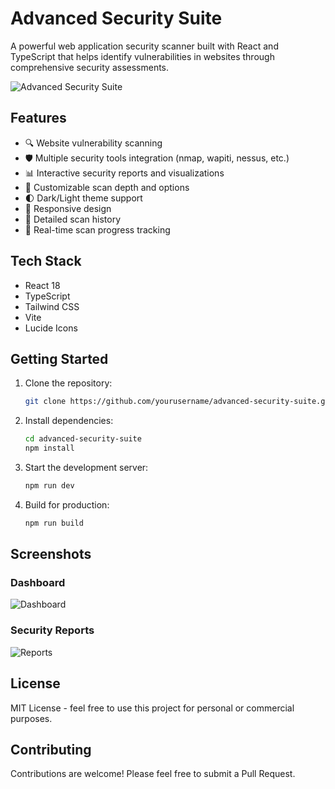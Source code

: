# Advanced Security Suite

A powerful web application security scanner built with React and TypeScript that helps identify vulnerabilities in websites through comprehensive security assessments.

![Advanced Security Suite](https://images.pexels.com/photos/5380642/pexels-photo-5380642.jpeg?auto=compress&cs=tinysrgb&w=1200)

## Features

- 🔍 Website vulnerability scanning
- 🛡️ Multiple security tools integration (nmap, wapiti, nessus, etc.)
- 📊 Interactive security reports and visualizations
- 🎯 Customizable scan depth and options
- 🌓 Dark/Light theme support
- 📱 Responsive design
- 📜 Detailed scan history
- 🔄 Real-time scan progress tracking

## Tech Stack

- React 18
- TypeScript
- Tailwind CSS
- Vite
- Lucide Icons

## Getting Started

1. Clone the repository:
   ```bash
   git clone https://github.com/yourusername/advanced-security-suite.git
   ```

2. Install dependencies:
   ```bash
   cd advanced-security-suite
   npm install
   ```

3. Start the development server:
   ```bash
   npm run dev
   ```

4. Build for production:
   ```bash
   npm run build
   ```

## Screenshots

### Dashboard
![Dashboard](https://images.pexels.com/photos/5473337/pexels-photo-5473337.jpeg?auto=compress&cs=tinysrgb&w=1200)

### Security Reports
![Reports](https://images.pexels.com/photos/5473298/pexels-photo-5473298.jpeg?auto=compress&cs=tinysrgb&w=1200)

## License

MIT License - feel free to use this project for personal or commercial purposes.

## Contributing

Contributions are welcome! Please feel free to submit a Pull Request.
